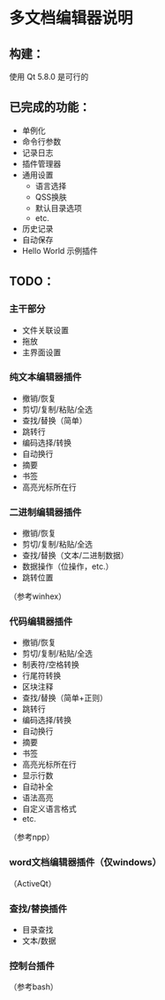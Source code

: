 # 多文档编辑器说明

## 构建：
使用 Qt 5.8.0 是可行的

## 已完成的功能：

* 单例化
* 命令行参数
* 记录日志
* 插件管理器
* 通用设置
  * 语言选择
  * QSS换肤
  * 默认目录选项
  * etc.
* 历史记录
* 自动保存
* Hello World 示例插件

## TODO：

### 主干部分

* 文件关联设置
* 拖放
* 主界面设置

### 纯文本编辑器插件

* 撤销/恢复
* 剪切/复制/粘贴/全选
* 查找/替换（简单）
* 跳转行
* 编码选择/转换
* 自动换行
* 摘要
* 书签
* 高亮光标所在行

### 二进制编辑器插件

* 撤销/恢复
* 剪切/复制/粘贴/全选
* 查找/替换（文本/二进制数据）
* 数据操作（位操作，etc.）
* 跳转位置

（参考winhex）

### 代码编辑器插件

* 撤销/恢复
* 剪切/复制/粘贴/全选
* 制表符/空格转换
* 行尾符转换
* 区块注释
* 查找/替换（简单+正则）
* 跳转行
* 编码选择/转换
* 自动换行
* 摘要
* 书签
* 高亮光标所在行
* 显示行数
* 自动补全
* 语法高亮
* 自定义语言格式
* etc.

（参考npp）

### word文档编辑器插件（仅windows）

（ActiveQt）

### 查找/替换插件

* 目录查找
* 文本/数据

### 控制台插件

（参考bash）
